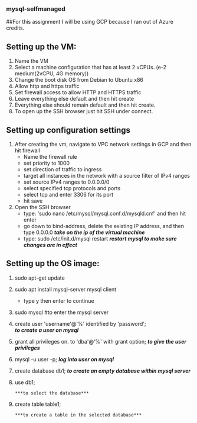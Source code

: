 ### mysql-selfmanaged

##For this assignment I will be using GCP because I ran out of Azure credits.

## Setting up the VM:
1. Name the VM
2. Select a machine configuration that has at least 2 vCPUs. (e-2 medium(2vCPU, 4G memory))
3. Change the boot disk OS from Debian to Ubuntu x86
4. Allow http and https traffic
5. Set firewall access to allow HTTP and HTTPS traffic
6. Leave everything else default and then hit create
7. Everything else should remain default and then hit create.
8. To open up the SSH browser just hit SSH under connect.

## Setting up configuration settings
1. After creating the vm, navigate to VPC network settings in GCP
    and then hit firewall
    - Name the firewall rule
    - set priority to 1000
    - set direction of traffic to ingress
    - target all instances in the network with a source filter of IPv4 ranges
    - set source IPv4 ranges to 0.0.0.0/0
    - select specified tcp protocols and ports
    - select tcp and enter 3306 for its port
    - hit save
2. Open the SSH browser
    - type: 'sudo nano /etc/mysql/mysql.conf.d/mysqld.cnf' and then hit enter
    - go down to bind-address, delete the existing IP address, and then type 0.0.0.0 
        ***take on the ip of the virtual machine***
    - type: sudo /etc/init.d/mysql restart
        ***restart mysql to make sure changes are in effect***

## Setting up the OS image:
1. sudo apt-get update 
2. sudo apt install mysql-server mysql client
    - type y then enter to continue
3. sudo mysql #to enter the mysql server
4. create user 'username'@'%' identified by 'password';   
        ***to create a user on mysql***
6. grant all privileges on. to 'dba'@'%' with grant option; 
        ***to give the user privileges***
8. mysql -u user -p; 
        ***log into user on mysql***
10. create database db1; 
        ***to create an empty database within mysql server***
12. use db1; 

        ***to select the database***
14. create table table1;
 
        ***to create a table in the selected database***

 
